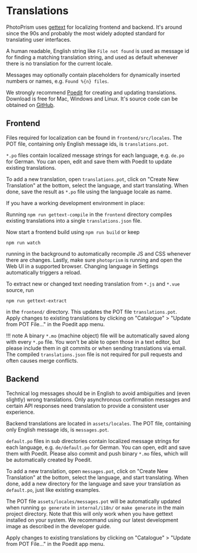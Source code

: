 # Translations

PhotoPrism uses [gettext](https://en.wikipedia.org/wiki/Gettext) for localizing frontend and backend.
It's around since the 90s and probably the most widely adopted standard for translating user interfaces.
 
A human readable, English string like `File not found` is used as message id for 
finding a matching translation string, and used as default whenever there is no translation for 
the current locale.

Messages may optionally contain placeholders for dynamically inserted numbers or names,
e.g. `Found %{n} files`.

We strongly recommend [Poedit](https://poedit.net/download) for creating and updating translations.
Download is free for Mac, Windows and Linux.
It's source code can be obtained on [GitHub](https://github.com/vslavik/poedit).

## Frontend ##

Files required for localization can be found in `frontend/src/locales`. The POT file, containing only 
English message ids, is `translations.pot`.

`*.po` files contain localized message strings for each language, e.g. `de.po` for German.
You can open, edit and save them with Poedit to update existing translations. 

To add a new translation, open `translations.pot`, click on "Create New Translation" at the bottom, select
the language, and start translating. 
When done, save the result as `*.po` file using the language locale as name.

If you have a working development environment in place:

Running `npm run gettext-compile` in the `frontend` directory compiles existing translations into 
a single `translations.json` file.

Now start a frontend build using `npm run build` or keep 

```
npm run watch
```

running in the background to automatically recompile JS and CSS whenever there
are changes. Lastly, make sure `photoprism` is running and open the Web UI in a supported browser. Changing 
language in Settings automatically triggers a reload.

To extract new or changed text needing translation from `*.js` and `*.vue` source, run 
```
npm run gettext-extract
```
in the `frontend/` directory. This updates the POT file `translations.pot`. Apply changes to existing translations 
by clicking on "Catalogue" > "Update from POT File..." in the Poedit app menu.

!!! note
    A binary `*.mo` (machine object) file will be automatically saved along with every `*.po` file. 
    You won't be able to open those in a text editor, but please include them in git commits or when sending
    translations via email. The compiled `translations.json` file is not required for pull requests 
    and often causes merge conflicts.
    
## Backend ##

Technical log messages should be in English to avoid ambiguities and (even slightly) wrong translations. 
Only asynchronous confirmation messages and certain API responses need translation to provide a 
consistent user experience.

Backend translations are located in `assets/locales`. The POT file, containing only 
English message ids, is `messages.pot`.

`default.po` files in sub directories contain localized message strings for each language, e.g. 
`de/default.po` for German. You can open, edit and save them with Poedit. Please
also commit and push binary `*.mo` files, which will be automatically created by Poedit.

To add a new translation, open `messages.pot`, click on "Create New Translation" at the bottom, select
the language, and start translating. 
When done, add a new directory for the language and save your translation as `default.po`,
just like existing examples.

The POT file `assets/locales/messages.pot` will be automatically updated when 
running `go generate` in `internal/i18n/` or `make generate` in the main project directory.
Note that this will only work when you have gettext installed on your system.
We recommand using our latest development image as described in the developer guide.

Apply changes to existing translations by clicking on "Catalogue" > "Update from POT File..." 
in the Poedit app menu.

